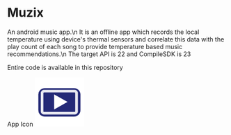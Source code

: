 # Muzix
An android music app.\n
It is an offline app which records the local temperature using device's thermal sensors and correlate this data with the play count of each song to provide temperature based music recommendations.\n
The target API is 22 and CompileSDK is 23

Entire code is available in this repository

App Icon
![alt text](ourico.png)

